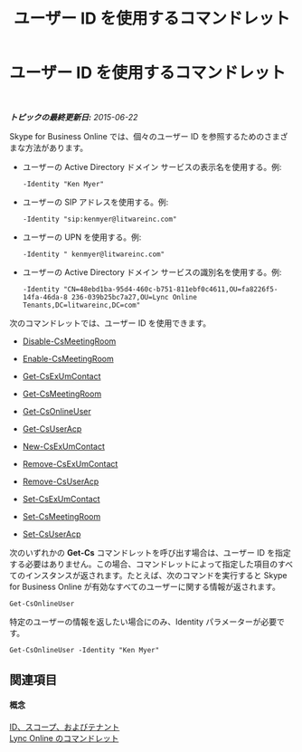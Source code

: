 ﻿---
title: ユーザー ID を使用するコマンドレット
TOCTitle: ユーザー ID を使用するコマンドレット
ms:assetid: be87409f-6372-4c70-91ac-6ef13dfbe65a
ms:mtpsurl: https://technet.microsoft.com/ja-jp/library/Dn362842(v=OCS.15)
ms:contentKeyID: 56270141
ms.date: 06/02/2017
mtps_version: v=OCS.15
ms.translationtype: HT
---

# ユーザー ID を使用するコマンドレット

 

_**トピックの最終更新日:** 2015-06-22_

Skype for Business Online では、個々のユーザー ID を参照するためのさまざまな方法があります。

  - ユーザーの Active Directory ドメイン サービスの表示名を使用する。例:
    
        -Identity "Ken Myer"

  - ユーザーの SIP アドレスを使用する。例:
    
        -Identity "sip:kenmyer@litwareinc.com"

  - ユーザーの UPN を使用する。例:
    
        -Identity " kenmyer@litwareinc.com"

  - ユーザーの Active Directory ドメイン サービスの識別名を使用する。例:
    
        -Identity "CN=48ebd1ba-95d4-460c-b751-811ebf0c4611,OU=fa8226f5-14fa-46da-8 236-039b25bc7a27,OU=Lync Online Tenants,DC=litwareinc,DC=com"

次のコマンドレットでは、ユーザー ID を使用できます。

  - [Disable-CsMeetingRoom](https://docs.microsoft.com/en-us/powershell/module/skype/Disable-CsMeetingRoom)

  - [Enable-CsMeetingRoom](enable-csmeetingroom.md)

  - [Get-CsExUmContact](https://docs.microsoft.com/en-us/powershell/module/skype/Get-CsExUmContact)

  - [Get-CsMeetingRoom](get-csmeetingroom.md)

  - [Get-CsOnlineUser](get-csonlineuser.md)

  - [Get-CsUserAcp](get-csuseracp.md)

  - [New-CsExUmContact](new-csexumcontact.md)

  - [Remove-CsExUmContact](remove-csexumcontact.md)

  - [Remove-CsUserAcp](remove-csuseracp.md)

  - [Set-CsExUmContact](set-csexumcontact.md)

  - [Set-CsMeetingRoom](set-csmeetingroom.md)

  - [Set-CsUserAcp](https://docs.microsoft.com/en-us/powershell/module/skype/Set-CsUserAcp)

次のいずれかの **Get-Cs** コマンドレットを呼び出す場合は、ユーザー ID を指定する必要はありません。この場合、コマンドレットによって指定した項目のすべてのインスタンスが返されます。たとえば、次のコマンドを実行すると Skype for Business Online が有効なすべてのユーザーに関する情報が返されます。

    Get-CsOnlineUser

特定のユーザーの情報を返したい場合にのみ、Identity パラメーターが必要です。

    Get-CsOnlineUser -Identity "Ken Myer"

## 関連項目

#### 概念

[ID、スコープ、およびテナント](identities-scopes-and-tenants-in-skype-for-business-online.md)  
[Lync Online のコマンドレット](the-skype-for-business-online-cmdlets.md)


